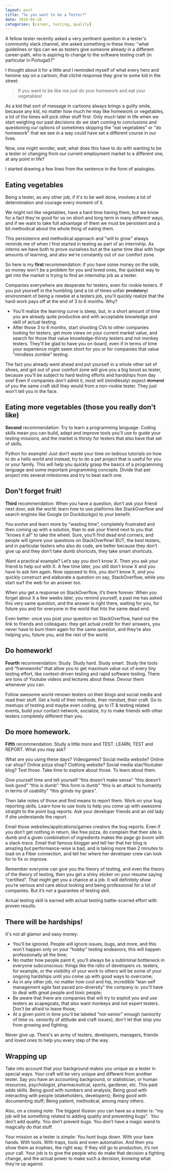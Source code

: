 ```yaml
---
layout: post
title: "So you want to be a Tester?"
date: 2018-04-18
categories: [career, testing, quality]
---
```


A fellow tester recently asked a very pertinent question in a tester's community slack channel, she asked something in these lines: "what guidelines or tips can we as testers give someone already in a different career-path, who is aspiring to change to the software testing craft (in particular in Portugal)?"

I thought about it for a little and I reminded myself of what every hero and heroine say on a cartoon, that cliché response they give to some kid in the street:

> If you want to be like me just do your homework and eat your vegetables!

As a kid that sort of message in cartoons always brings a guilty smile, because any kid, no matter how much he may like homework or vegetables, a lot of the times will pick other stuff first. Only much later in life when we start weighing our past decisions do we start coming to conclusions and questioning our options of sometimes skipping the "eat vegetables" or "do homework" that we see in a way could have set a different course in our lives.

Now, one might wonder, wait, what does this have to do with wanting to be a tester or changing from our current employment market to a different one, at any point in life?

I started drawing a few lines from the sentence in the form of analogies.

## Eating vegetables

Being a tester, as any other job, if it's to be well done, involves a lot of determination and courage every moment of it.

We might not like vegetables, have a hard time having them, but we know for a fact they're good for us on short and long term in many different ways, and if we want to take full advantage of them we must be persistent and a bit methodical about the whole thing of eating them.

This persistence and methodical approach and "will to grow" always reminds me of when I first started in testing as part of an internship. As interns we have both to prove ourselves but at the same time deal with huge amounts of learning, and also we're constantly out of our comfort zone.

So here is my __first__ recommendation: if you have some money on the side, so money won't be a problem for you and loved ones, the quickest way to get into the market is trying to find an internship job as a tester.

Companies everywhere are desperate for testers, even for rookie testers. If you put yourself in the humbling (and a lot of times unfair ~~predatory~~) environment of being a newbie at a testers job, you'll quickly realize that the hard-work pays off at the end of 3 to 6 months. Why?

- You'll realize the learning curve is steep, but, in a short amount of time you are already quite productive and with acceptable knowledge and skill of actual testing.
- After those 3 to 6 months, start shooting CVs to other companies looking for testers, get more views on your current market value, and search for those that value knowledge-thirsty testers and not monkey testers. They'll be glad to have you on-board, even if in terms of time your experience might seem short for you or for companies that value "mindless zombie" testing.

The fact you already went ahead and put yourself in a whole other set of shoes, and got out of your comfort zone will give you a big boost as tester, because you'll be subject to hard testing efforts and hardships from day one! Even if companies don't admit it, most will (mindlessly) expect ~~demand~~ of you the same craft skill they would from a non-rookie tester. They just won't tell you in the face.

## Eating more vegetables (those you really don't like)

__Second__ recommendation: Try to learn a programming language. Coding skills mean you can build, adapt and improve tools you'll use to guide your testing missions, and the market is thirsty for testers that also have that set of skills.

Python for example! Just don’t waste your time on tedious tutorials on how to do a hello world and instead, try to do a pet project that is useful for you or your family. This will help you quickly grasp the basics of a programming language and some important programming concepts. Divide that pet project into several milestones and try to beat each one.

## Don't forget fruit!

__Third__ recommendation: When you have a question, don’t ask your friend next door, ask the world: learn how to use platforms like StackOverflow and search engines like Google (or Duckduckgo) to your benefit.

You evolve and learn more by “wasting time”, completely frustrated and then coming up with a solution, than to ask your friend next to you that "knows it all" to take the wheel. Sure, you’ll find dead end corners, and people will ignore your questions on StackOverflow! BUT, the best testers, and in particular testers who also do code, are better because they don’t give up and they don’t take dumb shortcuts, they take smart shortcuts.

Want a practical example? Let’s say you don’t know X. Then you ask your friend to help out with X. A few time later, you still don’t know X and you have to ask him again. Now opposed to this, you don’t know X, and you quickly construct and elaborate a question on say, StackOverflow, while you start surf the web for an answer too.

When you get a response on StackOverflow, it’s there forever. When you forget about X a few weeks later, you remind yourself, a past me has asked this very same question, and the answer is right there, waiting for you, for future you and for everyone in the world that hits the same dead end.

Even better: once you post your question on StackOverflow, hand out the link to friends and colleagues: they get actual credit for their answers, you never have to bum them again for the same question, and they’re also helping you, future you, and the rest of the world.

## Do homework!

__Fourth__ recommendation: Study. Study hard. Study smart. Study the tools and “frameworks” that allow you to get maximum value out of every tiny testing effort, like context-driven testing and rapid software testing. There are tons of Youtube videos and lectures about these. Devour them whenever you can.

Follow awesome world-renown testers on their blogs and social media and read their stuff. Get a hold of their methods, their mindset, their craft. Go to meetups of testing and maybe even coding, go to IT & testing related events, build your contact network, socialize, try to make friends with other testers completely different than you.

## Do more homework.

__Fifth__ recommendation: Study a little more and TEST. LEARN, TEST and REPORT. What you may ask?

What are you using these days? Videogames? Social media website? Online car shop? Online pizza shop? Clothing website? Social media star/Youtuber blog? Test those. Take time to explore about those. To learn about them.

Give yourself time and tell yourself “this doesn’t make sense” “this doesn’t look good” “this is dumb" “this form is dumb” “this is an attack to humanity in terms of usability” “this grinds my gears”.

Then take notes of those and find means to report them. Work on your bug reporting skills. Learn how to use tools to help you come up with awesome straight to the point bug reports. Ask your developer friends and an old lady if she understands the report.

Email those websites/applications/games creators the bug reports. Even if you don’t get nothing in return, like free pizza, do complain that their site is dumb and a given combination of ingredients makes the page go boom with a stack-trace. Email that famous blogger and tell her that her blog is amazing but performance-wise is bad, and is taking more than 2 minutes to load on a Fiber connection, and tell her where her developer crew can look for to fix or improve.

Remember everyone can give you the theory of testing, and even the theory of the theory of testing, then you get a shiny sticker on your resume saying “certified”.
That might get you a chance at a job. It will definitely show you’re serious and care about looking and being professional for a lot of companies. But it’s not a guarantee of testing skill.

Actual testing skill is earned with actual testing battle-scarred effort with proven results.

## There will be hardships!

It's not all glamor and easy money:

- You'll be ignored. People will ignore issues, bugs, and more, and this won't happen only on your "hobby" testing endeavors, this will happen professionally all the time;
- No matter how people paint it, you'll always be a subliminal bottleneck in everyone subconscious: things like the ratio of developers vs. testers, for example, or the visibility of your work to others will be some of your ongoing hardships until you come up with good ways to overcome;
- As in any other job, no matter how cool and hip, incredible "lean self management agile fast paced pro-diversity" the company is: you'll have to deal with great people and toxic people;
- Be aware that there are companies that will try to exploit you and use testers as scapegoats, that also want monkeys and not expert testers. Don't be afraid to leave those;
- At a given point in time you'll be labeled "not-senior" enough (seniority of time vs. seniority of attitude and craft issues), don't let that stop you from growing and fighting;

Never give up. There's an army of testers, developers, managers, friends and loved ones to help you every step of the way.

## Wrapping up

Take into account that your background makes you unique as a tester in special ways. Your craft will be very unique and different from another tester. Say you have an accounting background, or statistician, or human resources, psychologist, pharmaceutical, sports, gardener, etc. This past adds skills. Being good with numbers and analysis; Being good with interacting with people (stakeholders, developers); Being good with documenting stuff; Being patient, methodical, among many others.

Also, on a closing note: The biggest illusion you can have as a tester is: “my job will be something related to adding quality and preventing bugs”.  You don’t add quality. You don’t prevent bugs. You don’t have a magic wand to magically do that stuff.

Your mission as a tester is simple: You hunt bugs down. With your bare hands. With tools. With traps, tools and even automation. And then you show them as trophies, the right way. If they still go to production, it’s not your call. Your job is to give the people who do make that decision a fighting change, and the actual power to make such a decision, knowing what they’re up against.
